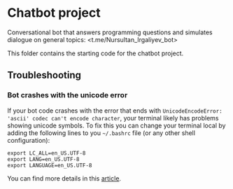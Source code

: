 # Chatbot project 

Conversational bot that answers programming questions and simulates dialogue on general topics:
<t.me/Nursultan_Irgaliyev_bot>

This folder contains the starting code for the chatbot project.

## Troubleshooting

### Bot crashes with the unicode error 

If your bot code crashes with the error that ends with `UnicodeEncodeError: 'ascii' codec can't encode character`,
your terminal likely has problems showing unicode symbols. To fix this you can change your terminal local by adding
the following lines to you `~/.bashrc` file (or any other shell configuration):

```
export LC_ALL=en_US.UTF-8
export LANG=en_US.UTF-8
export LANGUAGE=en_US.UTF-8
```

You can find more details in this [article](https://perlgeek.de/en/article/set-up-a-clean-utf8-environment).
